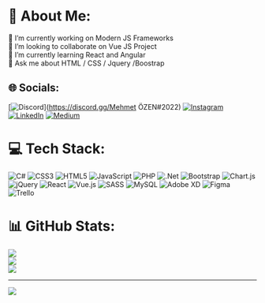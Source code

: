 # 💫 About Me:
🔭 I’m currently working on Modern JS Frameworks<br>👯 I’m looking to collaborate on Vue JS Project<br>🌱 I’m currently learning React and Angular<br>💬 Ask me about HTML / CSS / Jquery /Boostrap<br>


## 🌐 Socials:
[![Discord](https://img.shields.io/badge/Discord-%237289DA.svg?logo=discord&logoColor=white)](https://discord.gg/Mehmet ÖZEN#2022) [![Instagram](https://img.shields.io/badge/Instagram-%23E4405F.svg?logo=Instagram&logoColor=white)](https://instagram.com/ozen.mehmettt) [![LinkedIn](https://img.shields.io/badge/LinkedIn-%230077B5.svg?logo=linkedin&logoColor=white)](https://linkedin.com/in/mehmetozen55) [![Medium](https://img.shields.io/badge/Medium-12100E?logo=medium&logoColor=white)](https://medium.com/@mmtozen55) 

# 💻 Tech Stack:
![C#](https://img.shields.io/badge/c%23-%23239120.svg?style=for-the-badge&logo=c-sharp&logoColor=white) ![CSS3](https://img.shields.io/badge/css3-%231572B6.svg?style=for-the-badge&logo=css3&logoColor=white) ![HTML5](https://img.shields.io/badge/html5-%23E34F26.svg?style=for-the-badge&logo=html5&logoColor=white) ![JavaScript](https://img.shields.io/badge/javascript-%23323330.svg?style=for-the-badge&logo=javascript&logoColor=%23F7DF1E) ![PHP](https://img.shields.io/badge/php-%23777BB4.svg?style=for-the-badge&logo=php&logoColor=white) ![.Net](https://img.shields.io/badge/.NET-5C2D91?style=for-the-badge&logo=.net&logoColor=white) ![Bootstrap](https://img.shields.io/badge/bootstrap-%23563D7C.svg?style=for-the-badge&logo=bootstrap&logoColor=white) ![Chart.js](https://img.shields.io/badge/chart.js-F5788D.svg?style=for-the-badge&logo=chart.js&logoColor=white) ![jQuery](https://img.shields.io/badge/jquery-%230769AD.svg?style=for-the-badge&logo=jquery&logoColor=white) ![React](https://img.shields.io/badge/react-%2320232a.svg?style=for-the-badge&logo=react&logoColor=%2361DAFB) ![Vue.js](https://img.shields.io/badge/vuejs-%2335495e.svg?style=for-the-badge&logo=vuedotjs&logoColor=%234FC08D) ![SASS](https://img.shields.io/badge/SASS-hotpink.svg?style=for-the-badge&logo=SASS&logoColor=white) ![MySQL](https://img.shields.io/badge/mysql-%2300f.svg?style=for-the-badge&logo=mysql&logoColor=white) ![Adobe XD](https://img.shields.io/badge/Adobe%20XD-470137?style=for-the-badge&logo=Adobe%20XD&logoColor=#FF61F6) 	![Figma](https://img.shields.io/badge/figma-%23F24E1E.svg?style=for-the-badge&logo=figma&logoColor=white) ![Trello](https://img.shields.io/badge/Trello-%23026AA7.svg?style=for-the-badge&logo=Trello&logoColor=white)
# 📊 GitHub Stats:
![](https://github-readme-stats.vercel.app/api?username=MehmetOzenn&theme=dark&hide_border=true&include_all_commits=false&count_private=false)<br/>
![](https://github-readme-streak-stats.herokuapp.com/?user=MehmetOzenn&theme=dark&hide_border=true)<br/>
![](https://github-readme-stats.vercel.app/api/top-langs/?username=MehmetOzenn&theme=dark&hide_border=true&include_all_commits=false&count_private=false&layout=compact)

---
[![](https://visitcount.itsvg.in/api?id=MehmetOzenn&icon=0&color=0)](https://visitcount.itsvg.in)

<!-- Proudly created with GPRM ( https://gprm.itsvg.in ) -->
